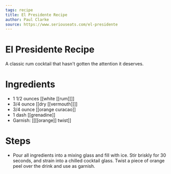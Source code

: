 ```yaml
---
tags: recipe
title: El Presidente Recipe
author: Paul Clarke
source: https://www.seriouseats.com/el-presidente
---
```


# El Presidente Recipe
A classic rum cocktail that hasn't gotten the attention it deserves.
# Ingredients
- 1 1/2 ounces [[white [[rum]]]]
- 3/4 ounce [[dry [[vermouth]]]]
- 3/4 ounce [[orange curacao]]
- 1 dash [[grenadine]]
- Garnish: [[[[orange]] twist]]
# Steps
- Pour all ingredients into a mixing glass and fill with ice. Stir briskly for 30 seconds, and strain into a chilled cocktail glass. Twist a piece of orange peel over the drink and use as garnish.